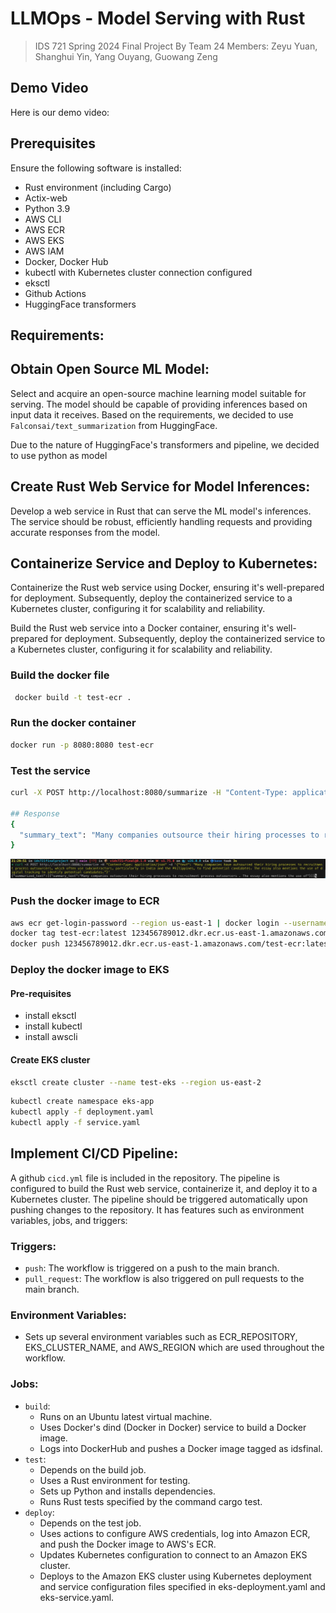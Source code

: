 # LLMOps - Model Serving with Rust

> IDS 721 Spring 2024 Final Project
> By Team 24
> Members: Zeyu Yuan, Shanghui Yin, Yang Ouyang, Guowang Zeng

## Demo Video

Here is our demo video: 

## Prerequisites

Ensure the following software is installed:

- Rust environment (including Cargo)
- Actix-web
- Python 3.9
- AWS CLI
- AWS ECR
- AWS EKS
- AWS IAM
- Docker, Docker Hub
- kubectl with Kubernetes cluster connection configured
- eksctl
- Github Actions
- HuggingFace transformers


## Requirements:

## Obtain Open Source ML Model: 

Select and acquire an open-source machine learning model suitable for serving. The model should be capable of providing inferences based on input data it receives. Based on the requirements, we decided to use `Falconsai/text_summarization` from HuggingFace.

Due to the nature of HuggingFace's transformers and pipeline, we decided to use python as model

## Create Rust Web Service for Model Inferences: 

Develop a web service in Rust that can serve the ML model's inferences. The service should be robust, efficiently handling requests and providing accurate responses from the model.

## Containerize Service and Deploy to Kubernetes: 

Containerize the Rust web service using Docker, ensuring it's well-prepared for deployment. Subsequently, deploy the containerized service to a Kubernetes cluster, configuring it for scalability and reliability.

Build the Rust web service into a Docker container, ensuring it's well-prepared for deployment. Subsequently, deploy the containerized service to a Kubernetes cluster, configuring it for scalability and reliability.

### Build the docker file
```bash
 docker build -t test-ecr .
```

### Run the docker container
```bash
docker run -p 8080:8080 test-ecr
```


### Test the service
```bash
curl -X POST http://localhost:8080/summarize -H "Content-Type: application/json" -d '{"text": "Many companies have outsourced their hiring processes to recruitment process outsourcers, which often use subcontractors, particularly in India and the Philippines, to find potential candidates. The essay also mentions the use of digital tracking to identify potential candidates."}'

## Response 
{
  "summary_text": "Many companies outsource their hiring processes to recruitment process outsourcers."
}
```
![test the service](img/test_the_service.png)

### Push the docker image to ECR
```bash
aws ecr get-login-password --region us-east-1 | docker login --username AWS --password-stdin 123456789012.dkr.ecr.us-east-1.amazonaws.com
docker tag test-ecr:latest 123456789012.dkr.ecr.us-east-1.amazonaws.com/test-ecr:latest
docker push 123456789012.dkr.ecr.us-east-1.amazonaws.com/test-ecr:latest
```

### Deploy the docker image to EKS

#### Pre-requisites
- install eksctl
- install kubectl
- install awscli

#### Create EKS cluster
```bash
eksctl create cluster --name test-eks --region us-east-2
```


```bash
kubectl create namespace eks-app
kubectl apply -f deployment.yaml
kubectl apply -f service.yaml
```


## Implement CI/CD Pipeline: 

A github `cicd.yml` file is included in the repository. The pipeline is configured to build the Rust web service, containerize it, and deploy it to a Kubernetes cluster. The pipeline should be triggered automatically upon pushing changes to the repository. It has features such as environment variables, jobs, and triggers:
### Triggers:
- `push`: The workflow is triggered on a push to the main branch.
- `pull_request`: The workflow is also triggered on pull requests to the main branch.
### Environment Variables:
- Sets up several environment variables such as ECR_REPOSITORY, EKS_CLUSTER_NAME, and AWS_REGION which are used throughout the workflow.
### Jobs:
- `build`:
    - Runs on an Ubuntu latest virtual machine.
    - Uses Docker's dind (Docker in Docker) service to build a Docker image.
    - Logs into DockerHub and pushes a Docker image tagged as idsfinal.
- `test`:
    - Depends on the build job.
    - Uses a Rust environment for testing.
    - Sets up Python and installs dependencies.
    - Runs Rust tests specified by the command cargo test.
- `deploy`:
    - Depends on the test job.
    - Uses actions to configure AWS credentials, log into Amazon ECR, and push the Docker image to AWS's ECR.
    - Updates Kubernetes configuration to connect to an Amazon EKS cluster.
    - Deploys to the Amazon EKS cluster using Kubernetes deployment and service configuration files specified in eks-deployment.yaml and eks-service.yaml.
